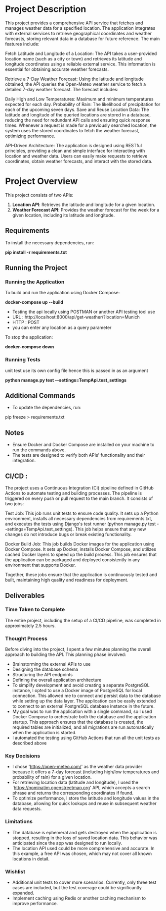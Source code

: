 
# Project Description
This project provides a comprehensive API service that fetches and manages weather data for a specified location. The application integrates with external services to retrieve geographical coordinates and weather forecasts, storing relevant data in a database for future reference. The main features include:

Fetch Latitude and Longitude of a Location: The API takes a user-provided location name (such as a city or town) and retrieves its latitude and longitude coordinates using a reliable external service. This information is essential for obtaining accurate weather forecasts.

Retrieve a 7-Day Weather Forecast: Using the latitude and longitude obtained, the API queries the Open-Meteo weather service to fetch a detailed 7-day weather forecast. The forecast includes:

Daily High and Low Temperatures: Maximum and minimum temperatures expected for each day.
Probability of Rain: The likelihood of precipitation for each of the upcoming seven days.
Save and Reuse Location Data: The latitude and longitude of the queried locations are stored in a database, reducing the need for redundant API calls and ensuring quick response times. Whenever a request is made for a previously searched location, the system uses the stored coordinates to fetch the weather forecast, optimizing performance.

API-Driven Architecture: The application is designed using RESTful principles, providing a clean and simple interface for interacting with location and weather data. Users can easily make requests to retrieve coordinates, obtain weather forecasts, and interact with the stored data.

# Project Overview

This project consists of two APIs:

1. **Location API**: Retrieves the latitude and longitude for a given location.
2. **Weather Forecast API**: Provides the weather forecast for the week for a given location, including its latitude and longitude.

## Requirements

To install the necessary dependencies, run:

**pip install -r requirements.txt**


## Running the Project

### Running the Application

To build and run the application using Docker Compose:

**docker-compose up --build**

- Testing the api locally using POSTMAN or another API testing tool use 
- URL : http://localhost:8000/api/get-weather/?location=Munich
- HTTP : POST
- you can enter any location as a query parameter 

To stop the application:

**docker-compose down**

### Running Tests
unit test use its own config file hence this is passed in as an argument

**python manage.py test --settings=TempApi.test_settings**

## Additional Commands

- To update the dependencies, run:

pip freeze > requirements.txt

## Notes

- Ensure Docker and Docker Compose are installed on your machine to run the commands above.
- The tests are designed to verify both APIs' functionality and their integration.

## CI/CD : 
The project uses a Continuous Integration (CI) pipeline defined in GitHub Actions to automate testing and building processes. The pipeline is triggered on every push or pull request to the main branch. It consists of two jobs:

Test Job: This job runs unit tests to ensure code quality. It sets up a Python environment, installs all necessary dependencies from requirements.txt, and executes the tests using Django's test runner (python manage.py test --settings=TempApi.test_settings). This job helps ensure that any new changes do not introduce bugs or break existing functionality.

Docker Build Job: This job builds Docker images for the application using Docker Compose. It sets up Docker, installs Docker Compose, and utilizes cached Docker layers to speed up the build process. This job ensures that the application can be packaged and deployed consistently in any environment that supports Docker.

Together, these jobs ensure that the application is continuously tested and built, maintaining high quality and readiness for deployment.


## Deliverables
### Time Taken to Complete
The entire project, including the setup of a CI/CD pipeline, was completed in approximately 2.5 hours.

### Thought Process
Before diving into the project, I spent a few minutes planning the overall approach to building the API. This planning phase involved:
- Brainstorming the external APIs to use
- Designing the database schema
- Structuring the API endpoints
- Defining the overall application architecture
- To simplify development and avoid creating a separate PostgreSQL instance, I opted to use a Docker image of PostgreSQL for local connection. This allowed me to connect and persist data to the database while setting up the data layer. The application can be easily extended to connect to an external PostgreSQL database instance in the future.
- My goal was to run the application with a single command, so I used Docker Compose to orchestrate both the database and the application startup. This approach ensures that the database is created, the required tables are initialized, and all migrations are run automatically when the application is started.
- I automated the testing using GitHub Actions that run all the unit tests as described above

### Key Decisions
- I chose 'https://open-meteo.com/' as the weather data provider because it offers a 7-day forecast (including high/low temperatures and probability of rain) for a given location.
- For retrieving location data (latitude and longitude), I used the 'https://nominatim.openstreetmap.org' API, which accepts a search phrase and returns the corresponding coordinates if found.
- To optimize performance, I store the latitude and longitude values in the database, allowing for quick lookups and reuse in subsequent weather data requests.
### Limitations
- The database is ephemeral and gets destroyed when the application is stopped, resulting in the loss of saved location data. This behavior was anticipated since the app was designed to run locally.
- The location API used could be more comprehensive and accurate. In this example, a free API was chosen, which may not cover all known locations in detail.
### Wishlist
- Additional unit tests to cover more scenarios. Currently, only three test cases are included, but the test coverage could be significantly expanded.
- Implement caching using Redis or another caching mechanism to improve performance.